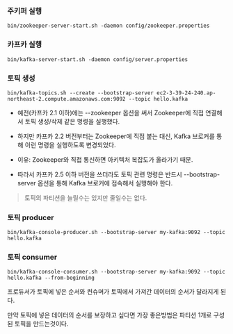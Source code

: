 
### 주키퍼 실행

```shell
bin/zookeeper-server-start.sh -daemon config/zookeeper.properties
```

### 카프카 실행

```shell
bin/kafka-server-start.sh -daemon config/server.properties
```

### 토픽 생성

```shell
bin/kafka-topics.sh --create --bootstrap-server ec2-3-39-24-240.ap-northeast-2.compute.amazonaws.com:9092 --topic hello.kafka
```

- 예전(카프카 2.1 이하)에는 --zookeeper 옵션을 써서 Zookeeper에 직접 연결해서 토픽 생성/삭제 같은 명령을 실행했다.

- 하지만 카프카 2.2 버전부터는 Zookeeper에 직접 붙는 대신, Kafka 브로커를 통해 이런 명령을 실행하도록 변경되었다.

- 이유: Zookeeper와 직접 통신하면 아키텍처 복잡도가 올라가기 때문.

- 따라서 카프카 2.5 이하 버전을 쓰더라도 토픽 관련 명령은 반드시 --bootstrap-server 옵션을 통해 Kafka 브로커에 접속해서 실행해야 한다.


> 토픽의 파티션을 늘릴수는 있지만 줄일수는 없다.


### 토픽 producer

```shell
bin/kafka-console-producer.sh --bootstrap-server my-kafka:9092 --topic hello.kafka
```


### 토픽 consumer

```shell
bin/kafka-console-consumer.sh --bootstrap-server my-kafka:9092 --topic hello.kafka --from-beginning
```

프로듀서가 토픽에 넣은 순서와 컨슈머가 토픽에서 가져간 데이터의 순서가 달라지게 된다.

만약 토픽에 넣은 데이터의 순서를 보장하고 싶다면 가장 좋은방법은 파티션 1개로 구성된 토픽을 만드는것이다.

